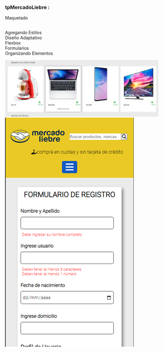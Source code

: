 ### tpMercadoLiebre : 

Maquetado


<br>
Agregando Estilos


<br>
Diseño Adaptativo



<br>
Flexbox


<br>
Formularios


<br>
Organizando Elementos
<br>



![Flexbox](https://github.com/lizzytag12/tpMercadoLiebre/blob/PosicionamientoConFlexBox/public/images/flexbox_Done.png)
![Formularios](https://github.com/lizzytag12/tpMercadoLiebre/blob/formulario/public/images/formulario.png)

